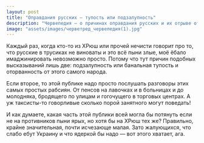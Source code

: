 ```yaml
---
layout: post
title: "Оправдания русских — тупость или подзалупность"
description: "Червепедия — о причинах оправдания русских и их отрыве от реальности"
image: "assets/images/черветред_червепедия(1).jpg"
---
```


<p>Каждый раз, когда кто-то из ХРюш или прочей нечисти говорит про то, что русские в трусиках не виноваты и это всё пыни злые, моё ёбало имаджинировать невозможно просто. Потому что тут причин подобных высказываний лишь две: подзалупность или банальная тупость и оторванность от этого самого народа.</p>

<p>Если второе, то этой публике надо просто послушать разговоры этих самых простых рабсиян. От пенсов на лавочках и в больницах и до молодняка, бродящего по улицам и гогочущего в торговых центрах. А уж таксисты-то говорливые сколько порой занятного могут поведать!</p>

<p>И как думаете, какая часть этой публики всей могла бы потянуть если не на противников пыни ярых, но хотя бы на ХРюш тех же? Правильно, крайне значительная, почти исчезающе малая. Зато жалующихся, что слабо ебут Украину и что ядеркой бы надо — вот этого хватает, ага.</p>